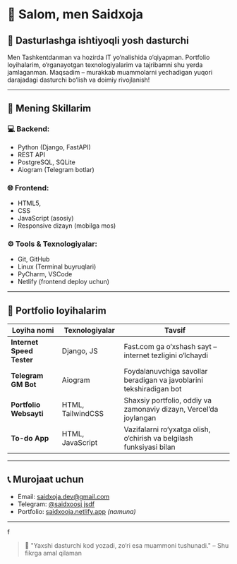 # 👋 Salom, men Saidxoja

## 🧠 Dasturlashga ishtiyoqli yosh dasturchi

Men Tashkentdanman va hozirda IT yo‘nalishida o‘qiyapman. Portfolio loyihalarim, o‘rganayotgan texnologiyalarim va tajribamni shu yerda jamlaganman. Maqsadim – murakkab muammolarni yechadigan yuqori darajadagi dasturchi bo‘lish va doimiy rivojlanish!

---

## 🚀 Mening Skillarim

### 💻 Backend:
- Python (Django, FastAPI)
- REST API
- PostgreSQL, SQLite
- Aiogram (Telegram botlar)

### 🌐 Frontend:
- HTML5,
- CSS
- JavaScript (asosiy)
- Responsive dizayn (mobilga mos)

### ⚙️ Tools & Texnologiyalar:
- Git, GitHub
- Linux (Terminal buyruqlari)
- PyCharm, VSCode
- Netlify (frontend deploy uchun)

---

## 📂 Portfolio loyihalarim

| Loyiha nomi | Texnologiyalar | Tavsif |
|------------|----------------|--------|
| **Internet Speed Tester** | Django, JS | Fast.com ga o‘xshash sayt – internet tezligini o‘lchaydi |
| **Telegram GM Bot** | Aiogram | Foydalanuvchiga savollar beradigan va javoblarini tekshiradigan bot |
| **Portfolio Websayti** | HTML, TailwindCSS | Shaxsiy portfolio, oddiy va zamonaviy dizayn, Vercel’da joylangan |
| **To-do App** | HTML, JavaScript | Vazifalarni ro‘yxatga olish, o‘chirish va belgilash funksiyasi bilan |

---

## 📞 Murojaat uchun

- Email: saidxoja.dev@gmail.com
- Telegram: [@saidxoosj jsdf](https://t.me/saidxooja)
- Portfolio: [saidxooja.netlify.app](https://saidxooja.netlify.app) *(namuna)*

---
f
> 🎯 "Yaxshi dasturchi kod yozadi, zo‘ri esa muammoni tushunadi." – Shu fikrga amal qilaman

